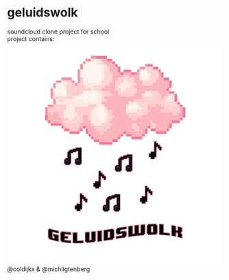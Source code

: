 # geluidswolk
soundcloud clone project for school<br>
project contains:<br>

<img src="bruikbare_dingen/geluidswolk_logo.png" alt="GW_Logo" width="750"/><br>
@coldijkx & @michligtenberg

